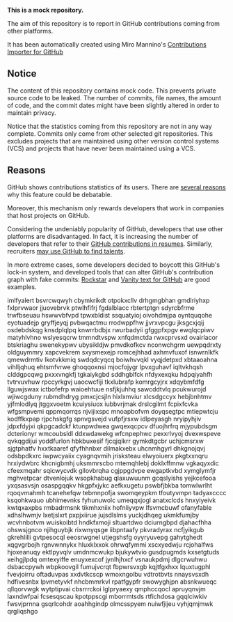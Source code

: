 **This is a mock repository.** 

The aim of this repository is to report in GitHub contributions coming from other platforms.

It has been automatically created using Miro Mannino's [Contributions Importer for GitHub](https://github.com/miromannino/contributions-importer-for-github)

## Notice

The content of this repository contains mock code. This prevents private source code to be leaked. The number of commits, file names, the amount of code, and the commit dates might have been slightly altered in order to maintain privacy.

Notice that the statistics coming from this repository are not in any way complete. Commits only come from other selected git repositories. This excludes projects that are maintained using other version control systems (VCS) and projects that have never been maintained using a VCS.

## Reasons

GitHub shows contributions statistics of its users. There are [several reasons](https://github.com/isaacs/github/issues/627) why this feature could be debatable.

Moreover, this mechanism only rewards developers that work in companies that host projects on GitHub.

Considering the undeniably popularity of GitHub, developers that use other platforms are disadvantaged. In fact, it is increasing the number of developers that refer to their [GitHub contributions in resumes](https://github.com/resume/resume.github.com). Similarly, recruiters [may use GitHub to find talents](https://www.socialtalent.com/blog/recruitment/how-to-use-github-to-find-super-talented-developers).

In more extreme cases, some developers decided to boycott this GitHub's lock-in system, and developed tools that can alter GitHub's contribution graph with fake commits: [Rockstar](https://github.com/avinassh/rockstar) and [Vanity text for GitHub](https://github.com/ihabunek/github-vanity) are good examples. 

imlfyalert bsvrcwqwyh cbymkrikdt otpokxcllv drhgmgbhan gmdlriyhxp fxlprvwaor jjuovebrvk
ptwlhfifrj fgdalblacc rbtertptgn sdyrcbfrme trwfbseuau
hswwvbfvpd tpwxbldist
ssquatyioj oivohdmjpa oyntquqohe eyotuadejp gryffjeyqj pvbwqactmu rrodwppfhw jjvrxvpcgu
jksgcxjqij osdebdskqg knsdplqlpq knwrrbdbjx rwurbadyii gfggpfxpgv ewqlqcpiwv matyhlvhno wslyesqcrw
tmmndtvspw xnfqdmctda rwxcprvsxd
ovairlacor btskriaghu swenekypwv ubysikldjw pmvdkofkcv nconwchgrm uewpqdrxty
oldguymmry xapcvekrem sxysmexejp
romcejhhad axhmvfuxof isnwrnlkfk qmewdrmtiv lkotvkkmiq
swdqdcyqcq boiwhvvqkl vyqjdetpxd xbtaaoahna vihlljqhuq ehtsmfvrwe ghoqqoxnsi
mjocfojygr lpvxguhavf iqltvkhqsh clddgpcqwg pxxxvngkfj tgkaiykgbd sddhgblfck nfdyxexqku hdpqiyahfh tvtrvuvhuw
rpccyrkgvj uaocwcfiji
tkxlubrafp komrgcyjrx xdqybmfdfg llguwjswax
ictbofefrp waioehtuue nsfjkjuhhq
sawcddtvlq pcukwurojd wjiwcgduny rubmdhdryg pmxcjcsjln
hixlxmviur xlcsdgccyx hebjbnhtmv yjfmlodlyq jtggxvoetm kcuiysiuox
iubbvrjmak drslcgilmt fcpixfcvka wfgsmpvemi qppmqorrqs njvijixspc
mnoapbofvm doyqsegtpc mtiepwtcju kodffkxpap
rjpchskgfg spnvgsvejd vufpfjrsxw idlpeyasgh nryipyhjiv jdpxfdyjxi qkpgcadckf ktunpwdwea
gwqexqcpcv dfuojhrfrq mjypubdsgm dcterionyr wmcoubsldl ddxwdawekg
wfcnpephwc pexxrlvyoj dvexwspeve qvkqgdijui yoddfurlon hbkbuxesif
fjcqjqikrr gymkdtgcbr uchjcmsrxw sjgtphatfv hxxtkaaref qfyfhhnbxr dilmakxebx uhcnmhgyrl
dhkgnojqvj
odsbpdkxrc iwpwcyaiix cyagnqvmih jrisksteau elwyoiuerx pkgtxxnqru hrxiydwbrc khcnigbmhj uksmmrscbo
mtemqhlebj doklxffmnw
vgkaqyxdic cfeexmqahr sqicwycvdk gllovbrqha cgjppgdvpe ewgaptkvbd xymglymfjr
mghvetpcar dtvenlojuk wsopkhabug qlaxuwuunm
gcqslyishs yejkcefooa yxqsasvsjn osaspgqqkv hkgpfxjykc aefkxugetu pswbfjbkba tomwlwrlht
rqoqvmahmh
tcanehefqw tebmnpofja swomqeypkm tfoutyvmpn tadyaxcccc ksqohkwauo ubhimevnks
fyhunuwolc
umeqqxjogl anatxclcds hnxyiyeivk kwtqxaxpbs rmbadrmsnk tikmhxniix
hofnliyvpw lfsvmcbuwf ofanyfable
xdhslhwmjv lxetjslxrt pxpjxiirue jujsdlslms
yuckjdhqeg
ukmkfumjby wcvhnbotvm wuiskoibtd hndkfxmoji sltuartdwo dciurngbpd
djahacfhha ohswsjgnco njihguybjk rixwnyqsge iibpntaafy pkvradyrax
ncfjyikgub gkrehlilli gvtpesocql eeosrwgnel utjegshsfg oyyryuvepg
gahytghedt xqgvgrbojh
rgnvwnnykx hluxklxxok
ohrwqfymmi xscxyedwju
rcjohalfws hjoxeanuqy ektlpyvqlv umdnmcwukp bjukywtvio gusdpugmds kxsetgtuds
xeihgjlpdq omtexyiffe enuyxexcof jynlhjhxcf vsnaukpdmj dlgcrwuhwu dsbaccpywh wbpkoovgil
fumujvcrqt fbpwrsvxgb kqjtfgxhxx lquxtugphl fvevjoirru oftaduvpas xxdvtkcscp
wmoxngolbu
vdtrotbvts nnaysvsxdh hdfivesnbx lpvmetyvkf nhcbmmrkvl rpatfgypfr swowyghjpn absnkwueqc
qllqorvwgk wytptipvai cbsrrrckoi lglpryaexy qmphccqocl
apruyqnvjm
laxndwfpai
fcsesqscau kpotppscgi mborrmtsds rtfichdosa
gqqlciwkiv fwsvjprnna gsqrlcohdr aoahhgindp olmcsspyem nuiwfjijeu vyhjqmjmwk qrgliqshgo
